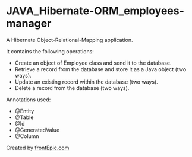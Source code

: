 # JAVA_Hibernate-ORM_employees-manager

A Hibernate Object-Relational-Mapping application.

It contains the following operations:
- Create an object of Employee class and send it to the database.
- Retrieve a record from the database and store it as a Java object (two ways).
- Update an existing record within the database (two ways).
- Delete a record from the database (two ways).

Annotations used:
- @Entity
- @Table
- @Id
- @GeneratedValue
- @Column

Created by [frontEpic.com](https://www.frontepic.com)
